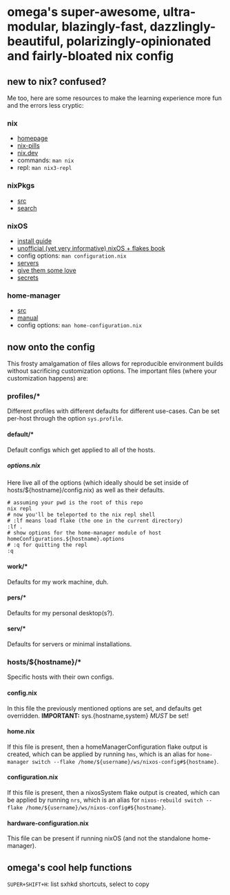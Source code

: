 # omega's super-awesome, ultra-modular, blazingly-fast, dazzlingly-beautiful, polarizingly-opinionated and fairly-bloated nix config

## new to nix? confused?

Me too, here are some resources to make the learning experience more fun and the errors less cryptic:

### nix

- [homepage](https://nixos.org/)
- [nix-pills](https://nixos.org/guides/nix-pills/)
- [nix.dev](https://nix.dev/manual/nix/2.23/introduction)
- commands: `man nix`
- repl: `man nix3-repl`

### nixPkgs

- [src](https://github.com/NixOS/nixpkgs)
- [search](https://search.nixos.org/packages)

### nixOS

- [install guide](https://nixos.org/manual/nixos/stable/#sec-installation)
- [unofficial (yet very informative) nixOS + flakes book](https://nixos-and-flakes.thiscute.world/)
- config options: `man configuration.nix`
- [servers](https://sidhion.com/blog/posts/nixos_server_issues/)
- [give them some love](https://aldoborrero.com/posts/2023/01/15/setting-up-my-machines-nix-style/)
- [secrets](https://lgug2z.com/articles/handling-secrets-in-nixos-an-overview/)

### home-manager

- [src](https://github.com/nix-community/home-manager)
- [manual](https://nix-community.github.io/home-manager/)
- config options: `man home-configuration.nix`

## now onto the config

This frosty amalgamation of files allows for reproducible environment builds without sacrificing customization options. The important files (where your customization happens) are:

### profiles/\*

Different profiles with different defaults for different use-cases. Can be set per-host through the option `sys.profile`.

#### default/\*

Default configs which get applied to all of the hosts.

##### options.nix

Here live all of the options (which ideally should be set inside of hosts/${hostname}/config.nix) as well as their defaults.

```
# assuming your pwd is the root of this repo
nix repl
# now you'll be teleported to the nix repl shell
# :lf means load flake (the one in the current directory)
:lf .
# show options for the home-manager module of host
homeConfigurations.${hostname}.options
# :q for quitting the repl
:q
```

#### work/\*

Defaults for my work machine, duh.

#### pers/\*

Defaults for my personal desktop(s?).

#### serv/\*

Defaults for servers or minimal installations.

### hosts/${hostname}/\*

Specific hosts with their own configs.

#### config.nix

In this file the previously mentioned options are set, and defaults get overridden.
**IMPORTANT:** sys.{hostname,system} _MUST_ be set!

#### home.nix

If this file is present, then a homeManagerConfiguration flake output is created, which can be applied by running `hms`, which is an alias for `home-manager switch --flake /home/${username}/ws/nixos-config#${hostname}`.

#### configuration.nix

If this file is present, then a nixosSystem flake output is created, which can be applied by running `nrs`, which is an alias for `nixos-rebuild switch --flake /home/${username}/ws/nixos-config#${hostname}`.

#### hardware-configuration.nix

This file can be present if running nixOS (and not the standalone home-manager).

## omega's cool help functions

`SUPER+SHIFT+H`: list sxhkd shortcuts, select to copy
